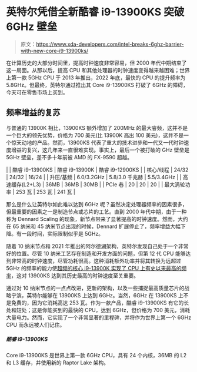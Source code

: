 # 英特尔凭借全新酷睿 i9-13900KS 突破 6GHz 壁垒

> 原文：<https://www.xda-developers.com/intel-breaks-6ghz-barrier-with-new-core-i9-13900ks/>

在计算历史的大部分时间里，提高时钟速度非常容易，但 2000 年代中期结束了这一局面。从那以后，提高 CPU 和其他处理器的时钟速度变得越来越困难；世界上第一款 5GHz CPU 于 2013 年推出，2022 年底，最快的 CPU 的提升频率为 5.8GHz。但最终，英特尔通过推出其 Core i9-13900KS 打破了 6GHz 的障碍，今天可在零售市场上买到。

## 频率增益的复苏

与普通的 13900K 相比，13900KS 额外增加了 200MHz 的最大睿频，这并不是一个巨大的领先优势，价格为 700 美元(比 13900K 高出 100 美元)，这并不是一个惊天动地的产品。然而，13900KS 代表了重大的技术进步和一代又一代时钟速度增益的复兴，这几年来一直很难实现。事实上，最后一个被打破的 GHz 壁垒是 5GHz 壁垒，差不多十年前被 AMD 的 FX-9590 超越。

|  | 酷睿 i9-13900KS | 酷睿 i9-13900K | 酷睿 i9-12900KS |
| 核心/线程 | 24/32 | 24/32 | 16/24 |
| 升压/基频 | 6.0/3.2GHz | 5.8/3.0 千兆赫 | 5.5/3.4GHz |
| 高速缓存(L2+L3) | 36MB | 36MB | 30MB |
| PCIe 巷 | 20 | 20 | 20 |
| 最大涡轮功率 | 253 瓦 | 253 瓦 | 241 瓦 |

那么是什么让英特尔如此难以达到 6GHz 呢？虽然决定处理器频率的因素很多，但最重要的因素之一是制造节点或芯片的工艺。直到 2000 年代中期，由于一种称为 Dennard Scaling 的现象，新节点带来了显著提高的时钟速度。然而，大约在 65 纳米和 45 纳米节点出现的时候，Dennard 扩展停止了，频率增益大幅下降。有一段时间，实际限制似乎是 5GHz。

随着 10 纳米节点和 2021 年推出的阿尔德湖架构，英特尔发现自己处于一个非常好的位置。尽管 10 纳米工艺存在制造和开发方面的问题，但第 12 代 CPU 能够达到非常高的时钟速度，尽管功耗很高。这种消耗额外功率并将其转换为远超过 5GHz 的频率的能力使[超频的核心 i9-13900K 实现了 CPU 上有史以来最高的频率](https://www.tomshardware.com/news/i9-13900k-world-record-overclock)，这对 13900KS 达到其历史最高的时钟速度至关重要。

通过对 10 纳米节点的一点点改进，更新的架构，以及一些捕捉最高质量芯片的战略宁滨，英特尔能够在 13900KS 上达到 6GHz。当然，6GHz 在 13900KS 上不是免费的，因为它消耗高达 253 瓦。作为一款产品，酷睿 i9-13900KS 有它的长处和短处；这是你能买到的最快的 CPU，达到 6GHz，但价格为 700 美元，消耗大量电力。然而，它实现了一个非常显著的里程碑，并将作为世界上第一个 6GHz CPU 而永远被人们记住。

##### 酷睿 i9-13900KS

Core i9-13900KS 是世界上第一款 6GHz CPU，具有 24 个内核，36MB 的 L2 和 L3 缓存，并使用新的 Raptor Lake 架构。